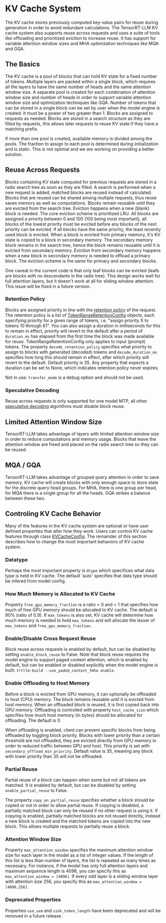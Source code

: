 # KV Cache System

The KV cache stores previously computed key-value pairs for reuse during generation in order to avoid redundant calculations. The TensorRT-LLM KV cache system also supports reuse across requests and uses a suite of tools like offloading and prioritized eviction to increase reuse. It has support for variable attention window sizes and MHA optimization techniques like MQA and GQA.

## The Basics

The KV cache is a pool of blocks that can hold KV state for a fixed number of tokens. Multiple layers are packed within a single block, which requires all the layers to have the same number of heads and the same attention window size. A separate pool is created for each combination of attention window size and number of heads in order to support variable attention window size and optimization techniques like GQA. Number of tokens that can be stored in a single block can be set by user when the model engine is created. It must be a power of two greater than 1. Blocks are assigned to requests as needed. Blocks are stored in a search structure as they are filled by requests, this allows later requests to reuse KV state if they have a matching prefix.

If more than one pool is created, available memory is divided among the pools. The fraction to assign to each pool is determined during initialization and is static. This is not optimal and we are working on providing a better solution.

## Reuse Across Requests

Blocks containing KV state computed for previous requests are stored in a radix search tree as soon as they are filled. A search is performed when a new request is added, matched blocks are reused instead of calculated. Blocks that are reused can be shared among multiple requests, thus reuse saves memory as well as computations. Blocks remain reusable until they are evicted from the search tree. Eviction happens when a new (blank) block is needed. The core eviction scheme is prioritized LRU. All blocks are assigned a priority between 0 and 100 (100 being most important), all blocks of the lowest priority must be evicted before any blocks of the next priority can be evicted. If all blocks have the same priority, the least recently used block is evicted. When a block is evicted from primary memory, it's KV state is copied to a block in secondary memory. The secondary memory block remains in the search tree, hence the block remains reusable until it is evicted from secondary memory. Eviction from secondary memory happens when a new block in secondary memory is needed to offload a primary block. The eviction scheme is the same for primary and secondary blocks.

One caveat in the current code is that only leaf blocks can be evicted (leafs are blocks with no descendants in the radix tree). This design works well for full attention layers, but it doesn't work at all for sliding window attention. This issue will be fixed in a future version.

### Retention Policy

Blocks are assigned priority in line with the [retention policy](llm-api/reference.html#tensorrt_llm.llmapi.KvCacheRetentionConfig) of the request. The retention policy is a list of [TokenRangeRetentionConfig](llm-api/reference.html#tensorrt_llm.llmapi.KvCacheRetentionConfig.KvCacheRetentionConfig) objects, each specifying priority for a given range of tokens, i.e. "assign priority X to tokens 10 through 61". You can also assign a duration in milliseconds for this to remain in effect, priority will revert to the default after a period of ```duration_ms``` has elapsed from the first time the block was made available for reuse. TokenRangeRetentionConfig only applies to input (prompt) tokens. The property ```decode_retention_policy``` specifies what priority to assign to blocks with generated (decoded) tokens and ```decode_duration_ms``` specifies how long this should remain in effect, after which priority will revert to the default. Default priority is 35. Any property that expects a duration can be set to None, which indicates retention policy never expires.

Not in use: ```transfer_mode``` is a debug option and should not be used.

### Speculative Decoding

Reuse across requests is only supported for one model MTP, all other [speculative decoding](speculative-decoding.md) algorithms must disable block reuse.

## Limited Attention Window Size

TensorRT-LLM takes advantage of layers with limited attention window size in order to reduce computations and memory usage. Blocks that leave the attention window are freed and placed on the radix search tree so they can be reused. 

## MQA / GQA

TensorRT-LLM takes advantage of grouped query attention in order to save memory. KV cache will create blocks with only enough space to store state for the discrete query head groups. For MHA, there is one group per head, for MQA there is a single group for all the heads. GQA strikes a balance between these two.

## Controling KV Cache Behavior

Many of the features in the KV cache system are optional or have user defined properties that alter how they work. Users can control KV cache features through class [KVCacheConfig](llm-api/reference.html#tensorrt_llm.llmapi.KvCacheConfig). The remainder of this section describes how to change the most important behaviors of KV cache system.

### Datatype

Perhaps the most important property is ```dtype``` which specifices what data type is held in KV cache. The default 'auto' specifies that data type should be infered from model config. 

### How Much Memory is Allocated to KV Cache

Property ```free_gpu_memory_fraction``` is a ratio > 0 and < 1 that specifies how much of free GPU memory should be allocated to KV cache. The default is 90% (ratio of 0.9). If ```max_tokens``` is also set, KV cache will determine how much memory is needed to hold ```max_tokens``` and will allocate the lesser of ```max_tokens``` and ```free_gpu_memory_fraction```.

### Enable/Disable Cross Request Reuse

Block reuse across requests is enabled by default, but can be disabled by setting ```enable_block_reuse``` to False. Note that block reuse requires the model engine to support paged context attention, which is enabled by default, but can be enabled or disabled explicitly when the model engine is built: ```trtllm-build --use_paded_context_fmha enable```.

### Enable Offloading to Host Memory

Before a block is evicted from GPU memory, it can optionally be offloaded to host (CPU) memory. The block remains reusable until it is evicted from host memory. When an offloaded block is reused, it is first copied back into GPU memory. Offloading is controlled with property ```host_cache_size``` which specifies how much host memory (in bytes) should be allocated for offloading. The default is 0.

When offloading is enabled, client can prevent specific blocks from being offloaded by toggling block priority. Blocks with lower priority than a certain threshold are not offloaded, they are evicted directly from GPU memory in order to reduced traffic between GPU and host. This priority is set with ```secondary_offload_min_priority```. Default value is 35, meaning any block with lower priority than 35 will not be offloaded.

### Partial Reuse

Partial reuse of a block can happen when some but not all tokens are matched. It is enabled by default, but can be disabled by setting ```enable_partial_reuse``` to False.

The property ```copy_on_partial_reuse``` specifies whether a block should be copied or not in order to allow partial reuse. If copying is disabled, a partially matched block can only be reused if no other request is using it. If copying is enabled, partially matched blocks are not reused directly, instead a new block is created and the matched tokens are copied into the new block. This allows multiple requests to partially reuse a block.

### Attention Window Size

Property ```max_attention_window``` specifies the maximum attention window size for each layer in the model as a list of integer values. If the length of this list is less than number of layers, the list is repeated as many times as necessary. For instance, if the model has only full attention layers and maximum sequence length is 4096, you can specify this as ```max_attention_window = [4096]```. If every odd layer is a sliding window layer with attention size 256, you specify this as ```max_attention_window = [4096,256]```.

### Deprecated Properties

Properties ```use_uvm``` and ```sink_token_length``` have been deprecated and will be removed in a future release.

